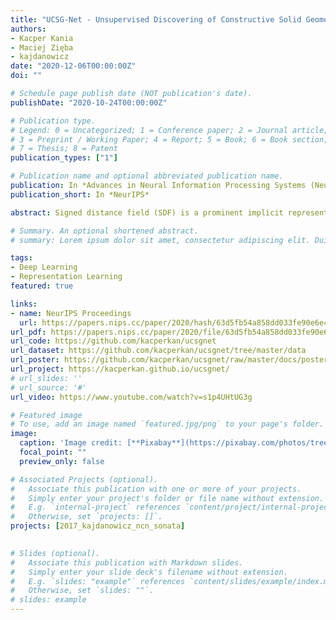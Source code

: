 ```yaml
---
title: "UCSG-Net - Unsupervised Discovering of Constructive Solid Geometry Tree"
authors:
- Kacper Kania
- Maciej Zięba
- kajdanowicz
date: "2020-12-06T00:00:00Z"
doi: ""

# Schedule page publish date (NOT publication's date).
publishDate: "2020-10-24T00:00:00Z"

# Publication type.
# Legend: 0 = Uncategorized; 1 = Conference paper; 2 = Journal article;
# 3 = Preprint / Working Paper; 4 = Report; 5 = Book; 6 = Book section;
# 7 = Thesis; 8 = Patent
publication_types: ["1"]

# Publication name and optional abbreviated publication name.
publication: In *Advances in Neural Information Processing Systems (NeurIPS 2020)*
publication_short: In *NeurIPS*

abstract: Signed distance field (SDF) is a prominent implicit representation of 3D meshes. Methods that are based on such representation achieved state-of-the-art 3D shape reconstruction quality. However, these methods struggle to reconstruct non-convex shapes. One remedy is to incorporate a constructive solid geometry framework (CSG) that represents a shape as a decomposition into primitives. It allows to embody a 3D shape of high complexity and non-convexity with a simple tree representation of Boolean operations. Nevertheless, existing approaches are supervised and require the entire CSG parse tree that is given upfront during the training process. On the contrary, we propose a model that extracts a CSG parse tree without any supervision - UCSG-Net. Our model predicts parameters of primitives and binarizes their SDF representation through differentiable indicator function. It is achieved jointly with discovering the structure of a Boolean operators tree. The model selects dynamically which operator combination over primitives leads to the reconstruction of high fidelity. We evaluate our method on 2D and 3D autoencoding tasks. We show that the predicted parse tree representation is interpretable and can be used in CAD software. 

# Summary. An optional shortened abstract.
# summary: Lorem ipsum dolor sit amet, consectetur adipiscing elit. Duis posuere tellus ac convallis placerat. Proin tincidunt magna sed ex sollicitudin condimentum.

tags:
- Deep Learning
- Representation Learning 
featured: true

links:
- name: NeurIPS Proceedings
  url: https://papers.nips.cc/paper/2020/hash/63d5fb54a858dd033fe90e6e4a74b0f0-Abstract.html
url_pdf: https://papers.nips.cc/paper/2020/file/63d5fb54a858dd033fe90e6e4a74b0f0-Paper.pdf
url_code: https://github.com/kacperkan/ucsgnet
url_dataset: https://github.com/kacperkan/ucsgnet/tree/master/data
url_poster: https://github.com/kacperkan/ucsgnet/raw/master/docs/poster.pdf
url_project: https://kacperkan.github.io/ucsgnet/
# url_slides: ''
# url_source: '#'
url_video: https://www.youtube.com/watch?v=s1p4UHtUG3g 

# Featured image
# To use, add an image named `featured.jpg/png` to your page's folder. 
image:
  caption: 'Image credit: [**Pixabay**](https://pixabay.com/photos/tree-nature-wood-kahl-log-tribe-3097419/)'
  focal_point: ""
  preview_only: false

# Associated Projects (optional).
#   Associate this publication with one or more of your projects.
#   Simply enter your project's folder or file name without extension.
#   E.g. `internal-project` references `content/project/internal-project/index.md`.
#   Otherwise, set `projects: []`.
projects: [2017_kajdanowicz_ncn_sonata] 
 

# Slides (optional).
#   Associate this publication with Markdown slides.
#   Simply enter your slide deck's filename without extension.
#   E.g. `slides: "example"` references `content/slides/example/index.md`.
#   Otherwise, set `slides: ""`.
# slides: example
---
```

